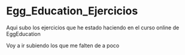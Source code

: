 # Egg_Education_Ejercicios

Aqui subo los ejercicios que he estado haciendo en el curso online de EggEducation

Voy a ir subiendo los que me falten de a poco
